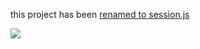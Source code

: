 this project has been <a href="http://go.iain.in/sessionjs"> renamed to
session.js</a>

<img src="https://secure.codejoust.com/pix" />